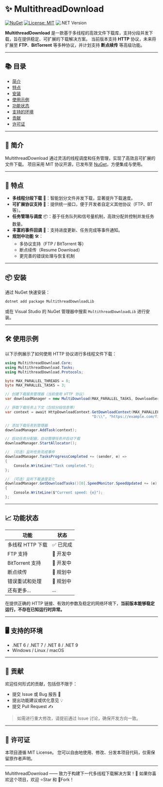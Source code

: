 # ✨ MultithreadDownload

[![NuGet](https://img.shields.io/nuget/v/MultithreadDownloadLib.svg)](https://www.nuget.org/packages/MultithreadDownloadLib/)	[![License: MIT](https://img.shields.io/badge/License-MIT-yellow.svg)](LICENSE)	![.NET Version](https://img.shields.io/badge/.NET-6%2B-blue)

**MultithreadDownload** 是一款基于多线程的高效文件下载库，支持分段并发下载，旨在提供稳定、可扩展的下载解决方案。
 当前版本支持 **HTTP** 协议，未来将扩展至 **FTP**、**BitTorrent** 等多种协议，并计划支持 **断点续传** 等高级功能。

------

## 📚 目录

- [简介](#简介)
- [特点](#特点)
- [安装](#安装)
- [使用示例](#使用示例)
- [功能状态](#功能状态)
- [支持的环境](#支持的环境)
- [贡献](#贡献)
- [许可证](#许可证)

------

## 🎯 简介

MultithreadDownload 通过灵活的线程调度和任务管理，实现了高效且可扩展的文件下载。
 项目采用 MIT 协议开源，已发布至 [NuGet](https://www.nuget.org/packages/MultithreadDownload)，方便集成与使用。

------

## 🌟 特点

- **多线程分段下载** 🚀：智能划分文件并发下载，显著提升下载速度。
- **可扩展协议支持** 🔌：提供统一接口，便于开发者自定义其他协议（FTP、BT等）。
- **任务管理与调度** 📦：基于任务队列和信号量机制，高效分配并控制并发任务数量。
- **丰富的事件回调** 🔔：支持进度更新、任务完成等事件通知。
- **规划中功能** 🛠️：
  - 多协议支持（FTP / BitTorrent 等）
  - 断点续传（Resume Download）
  - 更完善的错误处理与恢复机制

------

## 📦 安装

通过 NuGet 快速安装：

```bash
dotnet add package MultithreadDownloadLib
```

或在 Visual Studio 的 NuGet 管理器中搜索 `MultithreadDownloadLib` 进行安装。

------

## 🛠️ 使用示例

以下示例展示了如何使用 HTTP 协议进行多线程文件下载：

```csharp
using MultithreadDownload.Core;
using MultithreadDownload.Tasks;
using MultithreadDownload.Protocols;

byte MAX_PARALLEL_THREADS = 8;
byte MAX_PARALLEL_TASKS = 3;

// 创建下载服务管理器（当前使用 HTTP 协议）
var downloadManager = new MultiDownload(MAX_PARALLEL_TASKS, DownloadServiceType.Http);

// 获取下载任务上下文（包括分段信息等）
var context = await HttpDownloadContext.GetDownloadContext(MAX_PARALLEL_THREADS, 
                                        "D:\\", "https://example.com/file.zip");

// 添加下载任务到管理器
downloadManager.AddTask(context);

// 启动任务分配器，自动管理任务并启动下载
downloadManager.StartAllocator();

// （可选）监听任务完成事件
downloadManager.TasksProgressCompleted += (sender, e) =>
{
    Console.WriteLine("Task completed.");
};

// （可选）监听下载速度变化
downloadManager.GetDownloadTasks()[0].SpeedMonitor.SpeedUpdated += (e) =>
{
    Console.WriteLine($"Current speed: {e}");
};
```

------

## 📈 功能状态

| 功能             | 状态     |
| ---------------- | -------- |
| 多线程 HTTP 下载 | ✅ 已完成 |
| FTP 支持         | 🔧 开发中 |
| BitTorrent 支持  | 🔧 开发中 |
| 断点续传         | 🔧 规划中 |
| 错误重试和处理   | 🔧 规划中 |
| 还有更多...      | ...      |

在提供正确的 HTTP 链接、有效的参数及稳定的网络环境下，**当前版本能够稳定运行，不存在已知运行时异常。**

------

## 🖥️ 支持的环境

- .NET 6 / .NET 7 / .NET 8 / .NET 9
- Windows / Linux / macOS

------

## 🤝 贡献

欢迎任何形式的贡献，包括但不限于：

- 提交 Issue 或 Bug 报告 🐛
- 提出功能建议或优化意见 💡
- 提交 Pull Request ✍️

> 如需进行重大修改，请提前通过 Issue 讨论，确保开发方向一致。

------

## 📜 许可证

本项目遵循 MIT License。
 您可以自由地使用、修改、分发本项目代码，仅需保留原作者声明。

------

MultithreadDownload —— 致力于构建下一代多线程下载解决方案！🚀
 如果你喜欢这个项目，欢迎 ⭐Star 和 🍴Fork！

